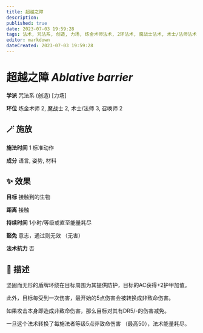 ```yaml
---
title: 超越之障
description: 
published: true
date: 2023-07-03 19:59:28
tags: 法术, 咒法系, 创造, 力场, 炼金术师法术, 2环法术, 魔战士法术, 术士/法师法术, 3环法术, 召唤师法术
editor: markdown
dateCreated: 2023-07-03 19:59:28
---
```


# **超越之障** *Ablative barrier*

**学派** 咒法系 (创造) \[力场\] 

**环位** 炼金术师 2, 魔战士 2, 术士/法师 3, 召唤师 2

## 🪄 施放

**施法时间** 1 标准动作

**成分** 语言, 姿势, 材料

## ✨ 效果 

**目标** 接触到的生物 

**距离** 接触  

**持续时间** 1小时/等级或直至能量耗尽 

**豁免** 意志，通过则无效 （无害）

**法术抗力** 否

## 📖 描述

坚固而无形的盾牌环绕在目标周围为其提供防护，目标的AC获得+2护甲加值。

此外，目标每受到一次伤害，最开始的5点伤害会被转换成非致命伤害。

如果攻击本身即造成非致命伤害，那么目标对其有DR5/-的伤害减免。

一旦这个法术转换了每施法者等级5点非致命伤害 （最高50），法术能量耗尽。
    